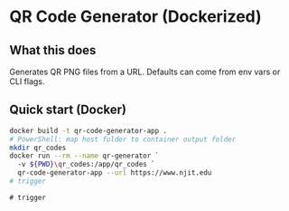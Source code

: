 # QR Code Generator (Dockerized)

## What this does
Generates QR PNG files from a URL. Defaults can come from env vars or CLI flags.

## Quick start (Docker)
```bash
docker build -t qr-code-generator-app .
# PowerShell: map host folder to container output folder
mkdir qr_codes
docker run --rm --name qr-generator `
  -v ${PWD}\qr_codes:/app/qr_codes `
  qr-code-generator-app --url https://www.njit.edu
#   t r i g g e r  
 #   t r i g g e r  
 